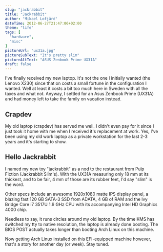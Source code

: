 ```yaml
---
slug: "jackrabbit"
title: "Jackrabbit"
author: "Mikael Lofjärd"
dateTime: 2012-06-27T21:47:06+02:00
theme: "life"
tags: [
  "hardware",
  "misc"
]
pictureUrl: "ux31a.jpg"
pictureSubText: "It's pretty slim"
pictureAltText: "ASUS Zenbook Prime UX31A"
draft: false
---
```

I've finally received my new laptop. It's not the one I initially wanted (the Lenovo X230) since that on costs a small fortune in the configuration I wanted. Well at least it costs a bit too much here in Sweden with all the taxes and what not. Anyway, I settled for an Asus Zenbook Prime (UX31A) and had money left to take the family on vacation instead.

## Crapdev

My old laptop (crapdev) has served me well. I didn't even pay for it since I just took it home with me when I received it's replacement at work. Yes, I've been using my old work laptop as a private workstation for the last 2-3 years and it's starting to show.

## Hello Jackrabbit

I named my new toy "jackrabbit" as a nod to the restaurant from Pulp Fiction (Jackrabbit Slim's). With the UX31A measuring only 18 mm at its thickest, and to be fair, 4 mm of those are its rubber feet, I'd say "slim" is the word.

Other specs include an awesome 1920x1080 matte IPS display panel, a blazing fast 120 GB SATA-3 SSD from ADATA, 4 GB of RAM and the Ivy Bridge Core i7 3517U 1.9 GHz CPU with its accompanying  Intel HD Graphics 4000 chip.

Needless to say, it runs circles around my old laptop. By the time KMS has switched my tty to native resolution, the laptop is already done booting. The BIOS POST actually takes longer than booting Arch Linux on this machine.

Now getting Arch Linux installed on this EFI-equipped machine however, that's a story for another day (or week). Stay tuned.

